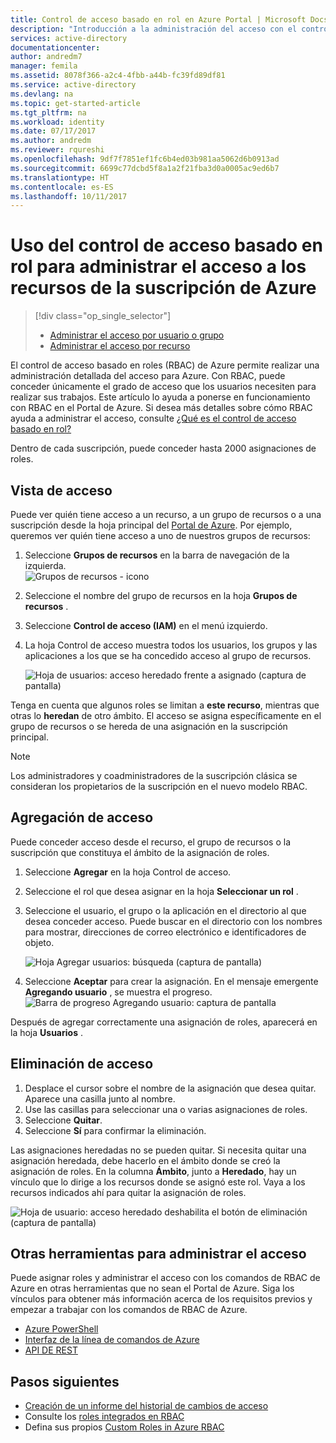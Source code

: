 ```yaml
---
title: Control de acceso basado en rol en Azure Portal | Microsoft Docs
description: "Introducción a la administración del acceso con el control de acceso basado en rol en el Portal de Azure. Use las asignaciones de roles para asignar permisos a los recursos."
services: active-directory
documentationcenter: 
author: andredm7
manager: femila
ms.assetid: 8078f366-a2c4-4fbb-a44b-fc39fd89df81
ms.service: active-directory
ms.devlang: na
ms.topic: get-started-article
ms.tgt_pltfrm: na
ms.workload: identity
ms.date: 07/17/2017
ms.author: andredm
ms.reviewer: rqureshi
ms.openlocfilehash: 9df7f7851ef1fc6b4ed03b981aa5062d6b0913ad
ms.sourcegitcommit: 6699c77dcbd5f8a1a2f21fba3d0a0005ac9ed6b7
ms.translationtype: HT
ms.contentlocale: es-ES
ms.lasthandoff: 10/11/2017
---
```

# <a name="use-role-based-access-control-to-manage-access-to-your-azure-subscription-resources"></a>Uso del control de acceso basado en rol para administrar el acceso a los recursos de la suscripción de Azure
> [!div class="op_single_selector"]
> * [Administrar el acceso por usuario o grupo](role-based-access-control-manage-assignments.md)
> * [Administrar el acceso por recurso](role-based-access-control-configure.md)

El control de acceso basado en roles (RBAC) de Azure permite realizar una administración detallada del acceso para Azure. Con RBAC, puede conceder únicamente el grado de acceso que los usuarios necesiten para realizar sus trabajos. Este artículo lo ayuda a ponerse en funcionamiento con RBAC en el Portal de Azure. Si desea más detalles sobre cómo RBAC ayuda a administrar el acceso, consulte [¿Qué es el control de acceso basado en rol?](role-based-access-control-what-is.md)

Dentro de cada suscripción, puede conceder hasta 2000 asignaciones de roles. 

## <a name="view-access"></a>Vista de acceso
Puede ver quién tiene acceso a un recurso, a un grupo de recursos o a una suscripción desde la hoja principal del [Portal de Azure](https://portal.azure.com). Por ejemplo, queremos ver quién tiene acceso a uno de nuestros grupos de recursos:

1. Seleccione **Grupos de recursos** en la barra de navegación de la izquierda.  
    ![Grupos de recursos - icono](./media/role-based-access-control-configure/resourcegroups_icon.png)
2. Seleccione el nombre del grupo de recursos en la hoja **Grupos de recursos** .
3. Seleccione **Control de acceso (IAM)** en el menú izquierdo.  
4. La hoja Control de acceso muestra todos los usuarios, los grupos y las aplicaciones a los que se ha concedido acceso al grupo de recursos.  
   
    ![Hoja de usuarios: acceso heredado frente a asignado (captura de pantalla)](./media/role-based-access-control-configure/view-access.png)

Tenga en cuenta que algunos roles se limitan a **este recurso**, mientras que otras lo **heredan** de otro ámbito. El acceso se asigna específicamente en el grupo de recursos o se hereda de una asignación en la suscripción principal.

> [!NOTE]
> Los administradores y coadministradores de la suscripción clásica se consideran los propietarios de la suscripción en el nuevo modelo RBAC.

## <a name="add-access"></a>Agregación de acceso
Puede conceder acceso desde el recurso, el grupo de recursos o la suscripción que constituya el ámbito de la asignación de roles.

1. Seleccione **Agregar** en la hoja Control de acceso.  
2. Seleccione el rol que desea asignar en la hoja **Seleccionar un rol** .
3. Seleccione el usuario, el grupo o la aplicación en el directorio al que desea conceder acceso. Puede buscar en el directorio con los nombres para mostrar, direcciones de correo electrónico e identificadores de objeto.  
   
    ![Hoja Agregar usuarios: búsqueda (captura de pantalla)](./media/role-based-access-control-configure/grant-access2.png)
4. Seleccione **Aceptar** para crear la asignación. En el mensaje emergente **Agregando usuario** , se muestra el progreso.  
    ![Barra de progreso Agregando usuario: captura de pantalla](./media/role-based-access-control-configure/addinguser_popup.png)

Después de agregar correctamente una asignación de roles, aparecerá en la hoja **Usuarios** .

## <a name="remove-access"></a>Eliminación de acceso
1. Desplace el cursor sobre el nombre de la asignación que desea quitar. Aparece una casilla junto al nombre.
2. Use las casillas para seleccionar una o varias asignaciones de roles.
2. Seleccione **Quitar**.  
3. Seleccione **Sí** para confirmar la eliminación.

Las asignaciones heredadas no se pueden quitar. Si necesita quitar una asignación heredada, debe hacerlo en el ámbito donde se creó la asignación de roles. En la columna **Ámbito**, junto a **Heredado**, hay un vínculo que lo dirige a los recursos donde se asignó este rol. Vaya a los recursos indicados ahí para quitar la asignación de roles.

![Hoja de usuario: acceso heredado deshabilita el botón de eliminación (captura de pantalla)](./media/role-based-access-control-configure/remove-access2.png)

## <a name="other-tools-to-manage-access"></a>Otras herramientas para administrar el acceso
Puede asignar roles y administrar el acceso con los comandos de RBAC de Azure en otras herramientas que no sean el Portal de Azure.  Siga los vínculos para obtener más información acerca de los requisitos previos y empezar a trabajar con los comandos de RBAC de Azure.

* [Azure PowerShell](role-based-access-control-manage-access-powershell.md)
* [Interfaz de la línea de comandos de Azure](role-based-access-control-manage-access-azure-cli.md)
* [API DE REST](role-based-access-control-manage-access-rest.md)

## <a name="next-steps"></a>Pasos siguientes
* [Creación de un informe del historial de cambios de acceso](role-based-access-control-access-change-history-report.md)
* Consulte los [roles integrados en RBAC](role-based-access-built-in-roles.md)
* Defina sus propios [Custom Roles in Azure RBAC](role-based-access-control-custom-roles.md)

